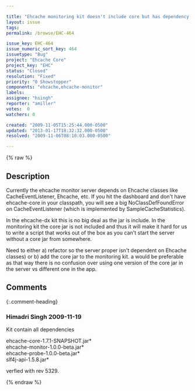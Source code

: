 ```yaml
---

title: "Ehcache monitoring kit doesn't include core but has dependency on core"
layout: issue
tags: 
permalink: /browse/EHC-464

issue_key: EHC-464
issue_numeric_sort_key: 464
issuetype: "Bug"
project: "Ehcache Core"
project_key: "EHC"
status: "Closed"
resolution: "Fixed"
priority: "0 Showstopper"
components: "ehcache,ehcache-monitor"
labels: 
assignee: "hsingh"
reporter: "amiller"
votes:  0
watchers: 0

created: "2009-11-05T15:25:44.000-0500"
updated: "2013-01-17T18:32:32.000-0500"
resolved: "2009-11-06T08:10:03.000-0500"

---
```




{% raw %}



## Description

<div markdown="1" class="description">

Currently the ehcache monitor server depends on Ehcache classes like CacheEventListener, Ehcache, etc.  If you hit the dashboard and don't have ehcache-core in your classpath, you will see a big NoClassDefFoundError on CacheEventListener (which is implemented by SampleCacheStatistics).  

In the ehcache-dx kit this is no big deal as the jar is include. In the monitoring kit the core jar is not included and thus it will make it hard for us to write a script that works out of the box as you can't start the server without a core jar from somewhere.

Need to either a) refactor so the server proper isn't dependent on Ehcache classes) or b) add the core jar to the monitoring kit.  a would be preferable as that way there is no confusion over using one version of the core jar in the server vs different one in the app.

</div>

## Comments


{:.comment-heading}
### **Himadri Singh** <span class="date">2009-11-19</span>

<div markdown="1" class="comment">

Kit contain all dependencies

ehcache-core-1.7.1-SNAPSHOT.jar\*  
ehcache-monitor-1.0.0-beta.jar\*  
ehcache-probe-1.0.0-beta.jar\*  
slf4j-api-1.5.8.jar\*

verfied with rev 5329.


</div>



{% endraw %}
